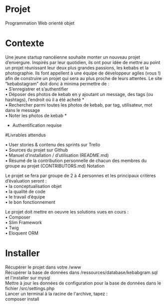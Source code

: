 # Projet

Programmation Web orienté objet


# Contexte
Une jeune startup nancéienne souhaite monter un nouveau projet d’envergure.
Inspirés par leur quotidien, ils ont pour idée de mettre au point un projet réunissant leur deux plus
grandes passions, les kebabs et la photographie.
Ils font appellent à une équipe de développeur agiles (vous !) afin de construire un projet qui sera
au plus proche de leurs attentes.
Le site “kebabstagram” doit donc à minima permettre de :
<br/>  • S’enregistrer et s’authentifier
<br/>  • Déposer des photos de kebab en y ajoutant un message, des tags (ou hashtags), l’endroit où il a été acheté *
<br/>  • Rechercher parmi toutes les photos de kebab, par tag, utilisateur, mot dans le message
<br/>  • Noter les photos de kebab *

* Authentification requise


#Livrables attendus

• User stories & contenu des sprints sur Trello
<br/>  • Sources du projet sur Github
<br/>  • Manuel d’installation / d’utilisation (README.md)
<br/>  • Résumé de la contribution personnelle de chacun des membres du groupe au projet (CONTRIBUTORS.md) Notation

Le projet se fera par groupe de 2 à 4 personnes et les principaux critères d’évaluation seront :
<br/>  • la conceptualisation objet
<br/>  • la qualité de code
<br/>  • le travail d’équipe
<br/>  • le bon fonctionnement

Le projet doit mettre en oeuvre les solutions vues en cours :
<br/>  • Composer
<br/>  • Slim Framework
<br/>  • Twig
<br/>  • Eloquent ORM

# Installer

Récupérer le projet dans votre /www
<br/>Récupérer la base de données dans /ressources/database/kebabgram.sql et l'installer sur mysql
<br/>Mettre à jour les données de configuration pour la base de données dans le fichier /src/settings.php
<br/>Lancer un terminal à la racine de l'archive, tapez :
<br/>  composer install
 
 

 
